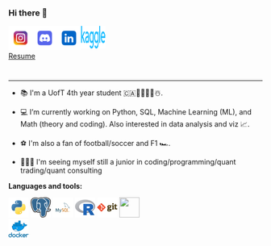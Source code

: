 ### Hi there 👋 


<!--- <a href="https://jamie1377.github.io/webpage.html">Visit my Personal website!</a> --->

<a href="https://www.instagram.com/wakinglions__/">
  <img align="left" alt="Jamie's Instagram" width="48px" src="https://github.com/Jamie1377/Jamie1377/blob/main/vecteezy_instagram-logo-transparent-png_21492161_981.png" />
</a>
<a href="https://discord.com/channels/@me/1079547666377228288">
  <img align="left" alt="Jamie's Discord" width="48px" src="https://github.com/Jamie1377/Jamie1377/blob/main/vecteezy_discord-logo-png-discord-icon-transparent-png_18930718_792.png" />
</a>


<a href="https://www.linkedin.com/in/yueyu10">
  <img align="left" alt="Jamie's LinkedIN" width="48px" src="https://github.com/Jamie1377/Jamie1377/blob/main/vecteezy_linkedin-logo-png-linkedin-icon-transparent-png_18930587_72.png" />
</a>

<a href="https://www.kaggle.com/jamieyu1">
  <img align="left" alt="Jamie's Kaggle" width="48px" height="45px" src="https://github.com/Jamie1377/Jamie1377/blob/main/Kaggle_Logo.svg" />
</a>

<br>     
<br>
<br>
<a href="https://github.com/Jamie1377/Resume/blob/main/Resume%20Quant%20Fin%20Mar%2024.pdf">    Resume 
</a>
<br>
<br>

###


---- 


- 📚  I'm a UofT 4th year student 🇨🇦🍁🍂🥶🧊☃️.
  
- 💻  I’m currently working on Python, SQL, Machine Learning (ML), and Math (theory and coding). Also interested in data analysis and viz 📈.
  
- ⚽️  I'm also a fan of football/soccer and F1 🏎.
  
- 🧑🏻‍💻  I'm seeing myself still a junior in coding/programming/quant trading/quant consulting 
  

**Languages and tools:**  

<code><img height="40" src="https://raw.githubusercontent.com/github/explore/80688e429a7d4ef2fca1e82350fe8e3517d3494d/topics/python/python.png"></code>
<code><img height="40" src="https://raw.githubusercontent.com/github/explore/80688e429a7d4ef2fca1e82350fe8e3517d3494d/topics/postgresql/postgresql.png"></code>
<code><img height="40" src="https://raw.githubusercontent.com/github/explore/80688e429a7d4ef2fca1e82350fe8e3517d3494d/topics/mysql/mysql.png"></code>
<code><img height="40" src="https://raw.githubusercontent.com/github/explore/80688e429a7d4ef2fca1e82350fe8e3517d3494d/topics/r/r.png"></code>
<code><img height="40" src="https://raw.githubusercontent.com/github/explore/80688e429a7d4ef2fca1e82350fe8e3517d3494d/topics/git/git.png"></code>
<code><img height="40" width="40" src="https://github.com/Jamie1377/Jamie1377/assets/122959846/f0cc641d-306e-435a-ae40-aa2b84722ffb"></code>  
<code><img height="40" width="40" src="https://raw.githubusercontent.com/github/explore/80688e429a7d4ef2fca1e82350fe8e3517d3494d/topics/docker/docker.png"></code>  




<!---
- The GitHub Readme Stat from Anurag 👍
 [![Anurag's GitHub stats](https://github-readme-stats.vercel.app/api?username=Jamie1377&show=reviews,discussions_started,discussions_answered&show_icons=true&theme=dracula)](https://github.com/anuraghazra/github-readme-stats)-->





<!--
**Jamie1377/Jamie1377** is a ✨ _special_ ✨ repository because its `README.md` (this file) appears on your GitHub profile.

Here are some ideas to get you started:

- 🔭 I’m currently working on ...
- 🌱 I’m currently learning ...
- 👯 I’m looking to collaborate on ...
- 🤔 I’m looking for help with ...
- 💬 Ask me about ...
- 📫 How to reach me: ...
- 😄 Pronouns: ...
- ⚡ Fun fact: ...
-->
